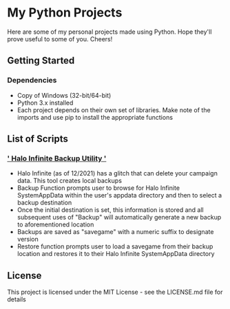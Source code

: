 # My Python Projects

Here are some of my personal projects made using Python. Hope they'll prove useful to some of you. Cheers!

## Getting Started

### Dependencies

* Copy of Windows (32-bit/64-bit)
* Python 3.x installed
* Each project depends on their own set of libraries. Make note of the imports and use pip to install the appropriate functions

## List of Scripts

### <a href="https://github.com/need4swede/Python/blob/main/Halo%20Backup%20Utility/HaloBackupUtility.py">' Halo Infinite Backup Utility '</a>

* Halo Infinite (as of 12/2021) has a glitch that can delete your campaign data. This tool creates local backups
* Backup Function prompts user to browse for Halo Infinite SystemAppData within the user's appdata directory and then to select a backup destination
* Once the initial destination is set, this information is stored and all subsequent uses of "Backup" will automatically generate a new backup to aforementioned location
* Backups are saved as "savegame" with a numeric suffix to designate version
* Restore function prompts user to load a savegame from their backup location and restores it to their Halo Infinite SystemAppData directory

## License

This project is licensed under the MIT License - see the LICENSE.md file for details
